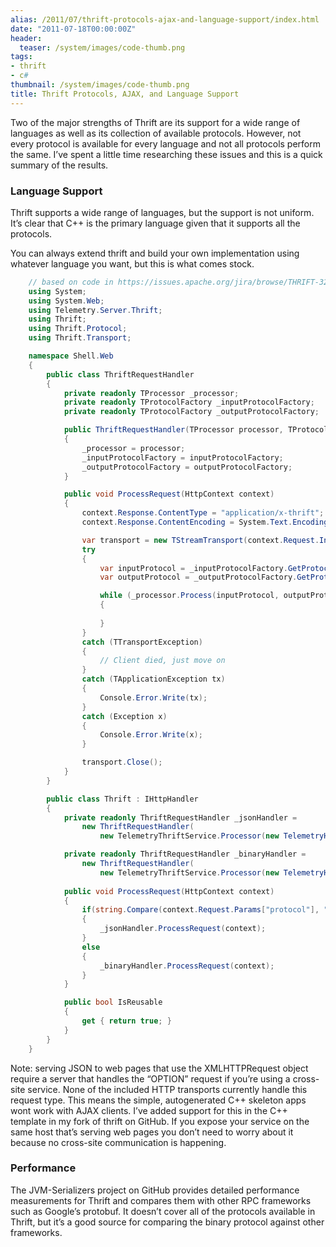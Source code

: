 ```yaml
---
alias: /2011/07/thrift-protocols-ajax-and-language-support/index.html
date: "2011-07-18T00:00:00Z"
header:
  teaser: /system/images/code-thumb.png
tags:
- thrift
- c#
thumbnail: /system/images/code-thumb.png
title: Thrift Protocols, AJAX, and Language Support
---
```

Two of the major strengths of Thrift are its support for a wide range of languages as well as its collection of available protocols. However, not every protocol is available for every language and not all protocols perform the same. I’ve spent a little time researching these issues and this is a quick summary of the results.

### Language Support

Thrift supports a wide range of languages, but the support is not uniform. It’s clear that C++ is the primary language given that it supports all the protocols.

You can always extend thrift and build your own implementation using whatever language you want, but this is what comes stock.

```c#
    // based on code in https://issues.apache.org/jira/browse/THRIFT-322
    using System;
    using System.Web;
    using Telemetry.Server.Thrift;
    using Thrift;
    using Thrift.Protocol;
    using Thrift.Transport;

    namespace Shell.Web
    {
        public class ThriftRequestHandler
        {
            private readonly TProcessor _processor;
            private readonly TProtocolFactory _inputProtocolFactory;
            private readonly TProtocolFactory _outputProtocolFactory;

            public ThriftRequestHandler(TProcessor processor, TProtocolFactory inputProtocolFactory, TProtocolFactory outputProtocolFactory)
            {
                _processor = processor;
                _inputProtocolFactory = inputProtocolFactory;
                _outputProtocolFactory = outputProtocolFactory;
            }

            public void ProcessRequest(HttpContext context)
            {
                context.Response.ContentType = "application/x-thrift";
                context.Response.ContentEncoding = System.Text.Encoding.UTF8;

                var transport = new TStreamTransport(context.Request.InputStream, context.Response.OutputStream);
                try
                {
                    var inputProtocol = _inputProtocolFactory.GetProtocol(transport);
                    var outputProtocol = _outputProtocolFactory.GetProtocol(transport);

                    while (_processor.Process(inputProtocol, outputProtocol))
                    {
                        
                    }
                }
                catch (TTransportException)
                {
                    // Client died, just move on
                }
                catch (TApplicationException tx)
                {
                    Console.Error.Write(tx);
                }
                catch (Exception x)
                {
                    Console.Error.Write(x);
                }

                transport.Close();
            }
        }

        public class Thrift : IHttpHandler
        {
            private readonly ThriftRequestHandler _jsonHandler =
                new ThriftRequestHandler(
                    new TelemetryThriftService.Processor(new TelemetryHandler()), new TJSONProtocol.Factory(), new TJSONProtocol.Factory());

            private readonly ThriftRequestHandler _binaryHandler =
                new ThriftRequestHandler(
                    new TelemetryThriftService.Processor(new TelemetryHandler()), new TBinaryProtocol.Factory(), new TBinaryProtocol.Factory());
            
            public void ProcessRequest(HttpContext context)
            {
                if(string.Compare(context.Request.Params["protocol"], "json", StringComparison.InvariantCultureIgnoreCase) == 0)
                {
                    _jsonHandler.ProcessRequest(context);
                }
                else
                {
                    _binaryHandler.ProcessRequest(context);
                }
            }

            public bool IsReusable
            {
                get { return true; }
            }
        }
    }
```

Note: serving JSON to web pages that use the XMLHTTPRequest object require a server that handles the “OPTION” request if you’re using a cross-site service. None of the included HTTP transports currently handle this request type. This means the simple, autogenerated C++ skeleton apps wont work with AJAX clients. I’ve added support for this in the C++ template in my fork of thrift on GitHub. If you expose your service on the same host that’s serving web pages you don’t need to worry about it because no cross-site communication is happening.

### Performance

The JVM-Serializers project on GitHub provides detailed performance measurements for Thrift and compares them with other RPC frameworks such as Google’s protobuf. It doesn’t cover all of the protocols available in Thrift, but it’s a good source for comparing the binary protocol against other frameworks.
